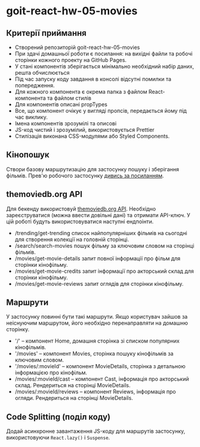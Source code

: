# goit-react-hw-05-movies

## Критерії приймання

- Створений репозиторій goit-react-hw-05-movies
- При здачі домашньої роботи є посилання: на вихідні файли та робочі сторінки кожного проекту на GitHub Pages.
- У стані компонентів зберігається мінімально необхідний набір даних, решта обчислюється
- Під час запуску коду завдання в консолі відсутні помилки та попередження.
- Для кожного компонента є окрема папка з файлом React-компонента та файлом стилів
- Для компонентів описані propTypes
- Все, що компонент очікує у вигляді пропсів, передається йому під час виклику.
- Імена компонентів зрозумілі та описові
- JS-код чистий і зрозумілий, використовується Prettier
- Стилізація виконана CSS-модулями або Styled Components.

## Кінопошук

Створи базову маршрутизацію для застосунку пошуку і зберігання фільмів. Прев'ю робочого застосунку [дивись за посиланням](https://drive.google.com/file/d/1vR0hi3n1236Q5Bg4-se-8JVKD9UKSfId/view).

## themoviedb.org API

Для бекенду використовуй [themoviedb.org API](https://www.themoviedb.org/). Необхідно зареєструватися (можна ввести довільні дані) та отримати API-ключ. У цій роботі будуть використовуватися наступні ендпоінти.

- /trending/get-trending список найпопулярніших фільмів на сьогодні для створення колекції на головній сторінці.
- /search/search-movies пошук фільму за ключовим словом на сторінці фільмів.
- /movies/get-movie-details запит повної інформації про фільм для сторінки кінофільму.
- /movies/get-movie-credits запит інформації про акторський склад для сторінки кінофільму.
- /movies/get-movie-reviews запит оглядів для сторінки кінофільму.

## Маршрути

У застосунку повинні бути такі маршрути. Якщо користувач зайшов за неіснуючим маршрутом, його необхідно перенаправляти на домашню сторінку.

- '/' – компонент Home, домашня сторінка зі списком популярних кінофільмів.
- '/movies' – компонент Movies, сторінка пошуку кінофільмів за ключовим словом.
- '/movies/:movieId' – компонент MovieDetails, сторінка з детальною інформацією про кінофільм.
- /movies/:movieId/cast – компонент Cast, інформація про акторський склад. Рендериться на сторінці MovieDetails.
- /movies/:movieId/reviews – компонент Reviews, інформація про огляди. Рендериться на сторінці MovieDetails.

## Code Splitting (поділ коду)

Додай асинхронне завантаження JS-коду для маршрутів застосунку, використовуючи `React.lazy()` і `Suspense`.